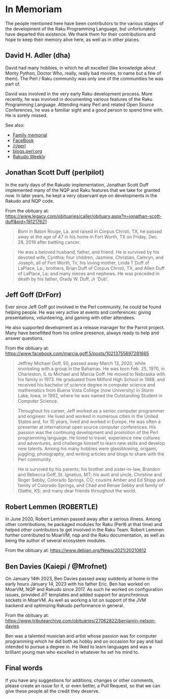 # In Memoriam

The people mentioned here have been contributors to the various stages of
the development of the Raku Programming Language, but unfortunately have
departed this existence.  We thank them for their contributions and hope
to keep their memory alive here, as well as in other places.

David H. Adler (dha)
--------------------
David had many hobbies, in which he all excelled (like knowledge about Monty
Python, Doctor Who, really, really bad movies, to name but a few of them).
The Perl / Raku community was only one of the communities he was part of.

David was involved in the very early Raku development process. More recently,
he was involved in documenting various features of the Raku Programming
Language.  Attending many Perl and related Open Source Conferences, he was
a familiar sight and a good person to spend time with. He is sorely missed.

See also:
- [Family memorial](https://www.dignitymemorial.com/obituaries/forest-hills-ny/david-adler-10451028)
- [FaceBook](https://www.facebook.com/ginarsnape/posts/10227412275758366)
- [/r/perl](https://www.reddit.com/r/perl/comments/qvxdun/dha_rip/)
- [blogs.perl.org](http://blogs.perl.org/users/damian_conway/2021/11/vale-david.html)
- [Rakudo Weekly](https://rakudoweekly.blog/2021/11/23/2021-47-david-h-adler-rip/)

Jonathan Scott Duff (perlpilot)
-------------------------------
In the early days of the Rakudo implementation, Jonathan Scott Duff
implemented many of the NQP and Raku features that we take for granted
now.  In later years, he kept a very observant eye on developments in
the Rakudo and NQP code.

From the obituary at: https://www.legacy.com/obituaries/caller/obituary.aspx?n=jonathan-scott-duff&pid=191217621

> Born in Baton Rouge, La. and raised in Corpus Christi, TX, he passed away at the age of 47 in his home in Fort Worth, TX on Friday, Dec. 28, 2018 after battling cancer.

> He was a beloved husband, father, and friend. He is survived by his devoted wife, Cynthia; four children, Jazmine, Christian, Camryn, and Joseph, all of Fort Worth, Tx; his loving mother, Linda T Duff of LaPlace, La.; brothers, Brian Duff of Corpus Christi, TX, and Allen Duff of LaPlace, La; and many nieces and nephews. He was preceded in death by his father, Grady W. Duff, Jr 'Dub'.

Jeff Goff (DrForr)
------------------
Ever since Jeff Goff got involved in the Perl community, he could be
found helping people. He was very active at events and conferences:
giving presentations, volunteering, and gaming with other attendees.

He also supported development as a release manager for the Parrot project.
Many have benefitted from his online presence, always ready to
help and answer questions.

From the obituary at: https://www.facebook.com/marcia.goff.5/posts/10213755697281665

> Jeffrey Michael Goff, 50, passed away March 13, 2020, while snorkeling with a group in the Bahamas. He was born Feb. 25, 1970, in Charleston, IL to Michael and Marcia Goff. He moved to Nebraska with his family in 1973. He graduated from Milford High School in 1988, and received his bachelor of science degree in computer science and mathematics from Buena Vista College (now University) in Storm Lake, Iowa, in 1992, where he was named the Outstanding Student in Computer Science.

> Throughout his career, Jeff worked as a senior computer programmer and engineer. He lived and worked in numerous cities in the United States and, for 10 years, lived and worked in Europe. He was often a presenter at international open source computer conferences. His passion was the continuing development and promotion of the Perl programming language. He loved to travel, experience new cultures and adventures, and challenge himself to learn new skills and develop new talents. Among his many hobbies were glassblowing, origami, juggling, photography, and writing articles and blogs to share with the Perl community.

> He is survived by his parents; his brother and sister-in-law, Brandon and Rebecca Goff, St. Ignatius, MT; his aunt and uncle, Christine and Roger Sebby, Colorado Springs, CO; cousins Amber and Ed Shipp and family of Colorado Springs, and Chad and Renae Sebby and family of Olathe, KS; and many dear friends throughout the world.

Robert Lemmen (ROBERTLE)
------------------------
In June 2020, Robert Lemmen passed away after a serious illness.  Among other contributions, he packaged modules for Raku (Perl6 at that time) and helped other contributors to get involved in the Raku Team.  Robert Lemmen further contributed to MoarVM, nqp and the Raku documentation, as well as being the author of several ecosystem modules.

From the obituary at: https://www.debian.org/News/2021/20210812

Ben Davies (Kaiepi / @Mrofnet)
------------------------------
On January 14th 2023, Ben Davies passed away suddenly at home in the early hours January 14, 2023 with his father Eric.  Ben has worked on MoarVM, NQP and Rakudo since 2017. As such he worked on configuration issues, provided JIT templates  and added support for asynchronous sockets in MoarVM.  As well as working a lot on support of the JVM backend and optimizing Rakudo performance in general.

From the obituary at: https://www.tributearchive.com/obituaries/27062822/benjamin-nelson-davies

Ben was a talented musician and artist whose passion was for computer programming which he did both as hobby and on occasion for pay and had intended to pursue a degree in. He liked to learn languages and was a brilliant young man who excelled in whatever he set his mind to.

Final words
-----------
If you have any suggestions for additions, changes or other comments,
please create an issue for it, or even better, a Pull Request, so that
we can give these people all the credit they deserve.
